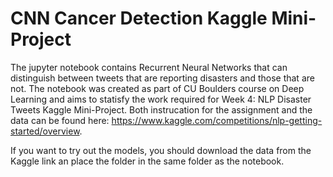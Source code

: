 # CNN Cancer Detection Kaggle Mini-Project

The jupyter notebook contains Recurrent Neural Networks that can distinguish between tweets that are reporting disasters and those that are not. The notebook was created as part of CU Boulders course on Deep Learning and aims to statisfy the work required for Week 4: NLP Disaster Tweets Kaggle Mini-Project. Both instrucation for the assignment and the data can be found here: https://www.kaggle.com/competitions/nlp-getting-started/overview.

If you want to try out the models, you should download the data from the Kaggle link an place the folder in the same folder as the notebook.